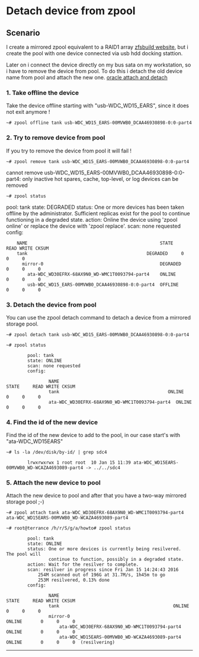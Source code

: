 # Detach device from zpool

## Scenario
I create a mirrored zpool equivalent to a RAID1 array [zfsbuild website], but i create the pool with one device connected via usb hdd docking stattion.

Later on i connect the device directly on my bus sata on my workstation, so i have to remove the device from pool.
To do this i detach the old device name from pool and attach the new one. [oracle attach and detach]

### 1. Take offline the device 
Take the device offline starting with "usb-WDC_WD15_EARS", since it does not exit anymore !

    ~# zpool offline tank usb-WDC_WD15_EARS-00MVWB0_DCAA46930898-0:0-part4
    

### 2. Try to remove device from pool
If you try to remove the device from pool it will fail !

    ~# zpool remove tank usb-WDC_WD15_EARS-00MVWB0_DCAA46930898-0:0-part4
cannot remove usb-WDC_WD15_EARS-00MVWB0_DCAA46930898-0:0-part4: only inactive hot spares, cache, top-level, or log devices can be removed

    ~# zpool status
  pool: tank
 state: DEGRADED
status: One or more devices has been taken offline by the administrator.
        Sufficient replicas exist for the pool to continue functioning in a
        degraded state.
action: Online the device using 'zpool online' or replace the device with
        'zpool replace'.
  scan: none requested
config:

        NAME                                                  STATE     READ WRITE CKSUM
        tank                                             DEGRADED     0     0     0
          mirror-0                                            DEGRADED     0     0     0
            ata-WDC_WD30EFRX-68AX9N0_WD-WMC1T0093794-part4    ONLINE       0     0     0
            usb-WDC_WD15_EARS-00MVWB0_DCAA46930898-0:0-part4  OFFLINE      0     0     0


    
### 3. Detach the device from pool
You can use the zpool detach command to detach a device from a mirrored storage pool.
            
    ~# zpool detach tank usb-WDC_WD15_EARS-00MVWB0_DCAA46930898-0:0-part4
    
    ~# zpool status
    
            pool: tank
            state: ONLINE
            scan: none requested
            config:

                    NAME                                              STATE     READ WRITE CKSUM
                    tank                                         ONLINE       0     0     0
                    ata-WDC_WD30EFRX-68AX9N0_WD-WMC1T0093794-part4  ONLINE       0     0     0

### 4. Find the id of the new device
Find the id of the new device to add to the pool, in our case start's with "ata-WDC_WD15EARS"
                    
    ~# ls -la /dev/disk/by-id/ | grep sdc4

            lrwxrwxrwx 1 root root  10 Jan 15 11:39 ata-WDC_WD15EARS-00MVWB0_WD-WCAZA4693089-part4 -> ../../sdc4


### 5. Attach the new device to pool
Attach the new device to pool and after that you have a two-way mirrored storage pool ;-)

    ~# zpool attach tank ata-WDC_WD30EFRX-68AX9N0_WD-WMC1T0093794-part4 ata-WDC_WD15EARS-00MVWB0_WD-WCAZA4693089-part4

    ~# root@terrance /h/r/S/g/a/howto# zpool status
  
            pool: tank
            state: ONLINE
            status: One or more devices is currently being resilvered.  The pool will
                    continue to function, possibly in a degraded state.
            action: Wait for the resilver to complete.
            scan: resilver in progress since Fri Jan 15 14:24:43 2016
                254M scanned out of 196G at 31.7M/s, 1h45m to go
                253M resilvered, 0.13% done
            config:

                    NAME                                                STATE     READ WRITE CKSUM
                    tank                                           ONLINE       0     0     0
                    mirror-0                                          ONLINE       0     0     0
                        ata-WDC_WD30EFRX-68AX9N0_WD-WMC1T0093794-part4  ONLINE       0     0     0
                        ata-WDC_WD15EARS-00MVWB0_WD-WCAZA4693089-part4  ONLINE       0     0     0  (resilvering)



---

[zfsbuild website]: <http://www.zfsbuild.com/2010/06/03/howto-create-mirrored-vdev-zpool/>
[oracle attach and detach]: <http://docs.oracle.com/cd/E19253-01/819-5461/gcfhe/index.html>


